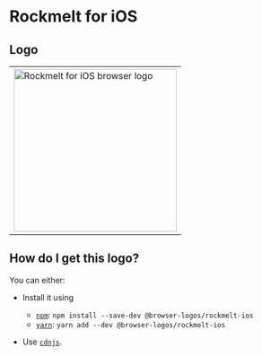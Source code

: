 # Rockmelt for iOS

## Logo

<table>
    <tr height=300>
        <td>
            <a href="https://github.com/alrra/browser-logos/tree/375b9086ce2a9cb6d3e29f12f7c0562c9a924c05/src/archive/rockmelt-ios">
                <img width=290 src="https://raw.githubusercontent.com/alrra/browser-logos/375b9086ce2a9cb6d3e29f12f7c0562c9a924c05/src/archive/rockmelt-ios/rockmelt-ios_512x512.png" alt="Rockmelt for iOS browser logo">
            </a>
        </td>
    </tr>
</table>

## How do I get this logo?

You can either:

* Install it using

  * [`npm`][npm]: `npm install --save-dev @browser-logos/rockmelt-ios`
  * [`yarn`][yarn]: `yarn add --dev @browser-logos/rockmelt-ios`

* Use [`cdnjs`][cdnjs].

<!-- Link labels: -->

[cdnjs]: https://cdnjs.com/libraries/browser-logos
[npm]: https://www.npmjs.com/
[yarn]: https://yarnpkg.com/
